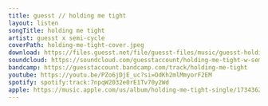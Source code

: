 ```yaml
---
title: guesst // holding me tight
layout: listen
songTitle: holding me tight
artist: guesst x semi-cycle
coverPath: holding-me-tight-cover.jpeg
download: https://files.guesst.net/file/guesst-files/music/guesst-holding-me-tight.aif
soundcloud: https://soundcloud.com/guesstaccount/holding-me-tight-w-semicycle/
bandcamp: https://guesstaccount.bandcamp.com/track/holding-me-tight
youtube: https://youtu.be/PZo6jDjE_uc?si=OdKh2mlMmyorF2EM
spotify: spotify:track:7npqW2032e0rE1Tv70y2Wd
apple: https://music.apple.com/us/album/holding-me-tight-single/1734362202?ls=1
---
```

